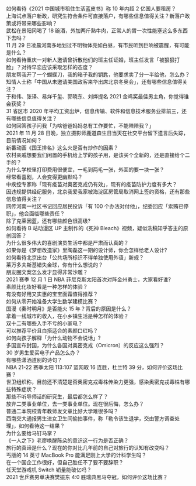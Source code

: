 如何看待《2021 中国城市租住生活蓝皮书》称 10 年内超 2 亿国人要租房？  
上海试点落户新政，研究生符合条件可直接落户，有哪些信息值得关注？新落户政策或将带来哪些影响？  
武松在景阳冈喝了 18 碗酒，外加两斤熟牛肉，正常人的胃一次性能塞这么多东西下去吗？  
11 月 29 日凌晨河南多地划过不明物体亮如白昼，有市民听到巨响被震醒，有可能是什么？  
如何看待重庆一对新人邀请曾拆散他们的班主任证婚，班主任发言「被狠狠打脸」？对待早恋应该采取怎样的态度？  
朋友帮我开了一个蝴蝶刀，我的箱子我的钥匙，他要求卖了分一半给他，怎么办？  
知情人士称「中国从未邀请美国政客来华出席北京冬奥会」，还有哪些信息值得关注？  
于和伟、张译、易烊千玺、郭晓东、刘烨提名 2021 金鸡奖最佳男主角，你觉得谁会获奖？  
31 省区市 2020 年平均工资出炉，信息传输、软件和信息技术服务业排前三，还有哪些信息值得关注？  
如何回答孩子问我「为啥爸爸妈妈总有工作要忙，不能陪陪我？」  
2021 年 11 月 28 日晚，独立摄影师鹿道森生日当天在社交平台留下遗言后失踪，目前情况如何？  
新番动画《国王排名》这么火是否有炒作的因素？  
农村亲戚想要我们闲置的手机给上学的孩子用，是该买个全新的，还是直接给个二手的？  
为什么学校里打印费用很便宜，一毛到两毛一张，外面的要一块一张？  
经常看喜剧，人会变得更幽默吗？  
中疾控专家称「现有疫苗对奥密克戎仍有效」，现有的疫苗防护力度有多大？  
因违规提供经纪服务，北京我爱我家被海淀区房管局取消网上签约资格，还有那些信息值得关注？  
网传河南一社区书记回应居民投诉「有 100 个办法对付他」，纪委回应「索贿已停职」，他会面临哪些责任？  
除了克莱因蓝，还有哪些颜色很高级?  
如何看待 B 站动漫区 UP 主制作的《死神 Bleach》视频，疑似洗稿知乎答主的原创回答？  
为什么很多伟大的喜剧演员生活中都是严肃而认真的？  
如果你是《梦想改造家》里陶磊这一期的设计师，你会怎样给老人设计?  
如何看待北京出台「公共场所标识不得单独使用外语」新规？  
莱万多夫斯基错失金球，你有什么想说的？  
朋友圈文案怎么发才显得非常沙雕？  
2021 赛季 12 月 1 日 NBA 菲尼克斯太阳首次对阵金州勇士，大家看好谁?  
素颜比化妆好看是一种怎样的体验？  
有没有好用又实惠的宝宝面霜值得推荐？  
如何从零开始准备大学生数学建模比赛？  
国漫《秦时明月》是否能火 15 年？背后的原因是什么？  
拿着一线城市的收入，在小乡镇生活是种怎样的体验？  
双十二有哪些入手不亏的小家电？  
可以推荐平价且白搭适合的素颜口红吗？  
如何向孩子解释「为什么动物不会说话」?  
多国宣布封国，为什么各国对奥密克戎（Omicron）的反应这么强烈？  
30 岁男生爱买电子产品怎么办？  
有哪些潇洒道别的诗句？  
NBA 21-22 赛季太阳 113:107 篮网取 16 连胜，杜兰特 39 分，如何评价这场比赛？  
世卫组织称，目前还不清楚是否奥密克戎毒株传染力更强，感染奥密克戎毒株有哪些特殊症状？  
那些不听导师话的研究生，最后都怎么样了？  
放弃二类事业单位，去一类事业单位。现在很后悔，怎么办？  
普通二本院校青年教师发文章比好大学难很多吗？  
西南交大通报男生进女卫生间偷拍事件，称「勒令该生退学，交由警方调查处理」，如何看待这一结果？  
为什么要给马钉马掌？  
《一人之下》老廖唤醒陈朵的意识这一行为是否正确？  
旅行的真谛是什么？现在的你对比几年前的自己对旅行的认知有改变吗？  
丐版的 14 英寸 MacBook Pro 能满足刚上大学的计科学生吗？  
在一个国企工作很好，但自己胜任不了要不要辞职？  
任天堂游戏机 Switch 销量能破亿吗？  
2021 世乒赛男单决赛樊振东 4:0 胜瑞典黑马夺冠，如何评价这场比赛？  
